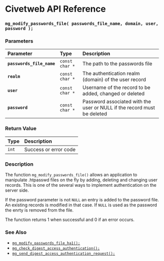 # Civetweb API Reference

### `mg_modify_passwords_file( passwords_file_name, domain, user, password );`

### Parameters

| Parameter | Type | Description |
| :--- | :--- | :--- |
|**`passwords_file_name`**|`const char *`|The path to the passwords file|
|**`realm`**|`const char *`|The authentication realm (domain) of the user record|
|**`user`**|`const char *`|Username of the record to be added, changed or deleted|
|**`password`**|`const char *`|Password associated with the user or NULL if the record must be deleted|

### Return Value

| Type | Description |
| :--- | :--- |
|`int`|Success or error code|

### Description

The function `mg_modify_passwords_file()` allows an application to manipulate .htpasswd files on the fly by adding, deleting and changing user records. This is one of the several ways to implement authentication on the server side.

If the password parameter is not `NULL` an entry is added to the password file. An existing records is modified in that case. If `NULL` is used as the password the enrty is removed from the file.

The function returns 1 when successful and 0 if an error occurs.

### See Also

* [`mg_modify_passwords_file_ha1();`](mg_modify_passwords_file_ha1.md)
* [`mg_check_digest_access_authentication();`](mg_check_digest_access_authentication.md)
* [`mg_send_digest_access_authentication_request();`](mg_send_digest_access_authentication_request.md)


